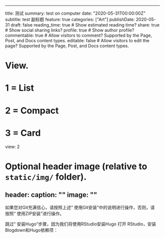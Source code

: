 



---
title: 测试
summary: test on computer
date: "2020-05-31T00:00:00Z"
subtitle: test 副标题
feature: true
categories: ["Art"]
publishDate: 2020-05-31
draft: false
reading_time: true  # Show estimated reading time?
share: true  # Show social sharing links?
profile: true  # Show author profile?
commentable: true  # Allow visitors to comment? Supported by the Page, Post, and Docs content types.
editable: false  # Allow visitors to edit the page? Supported by the Page, Post, and Docs content types.
# View.
#   1 = List
#   2 = Compact
#   3 = Card
view: 2

# Optional header image (relative to `static/img/` folder).
header:
  caption: ""
  image: ""
---

如果您对Git充满信心，请按照上述“ 使用Git安装”中的说明进行操作，否则，请 按照“ 使用ZIP安装”进行操作。

跳过“ 安装Hugo”步骤，因为我们将使用RStudio安装Hugo
打开 RStudio，安装Blogdown和Hugo依赖项：
